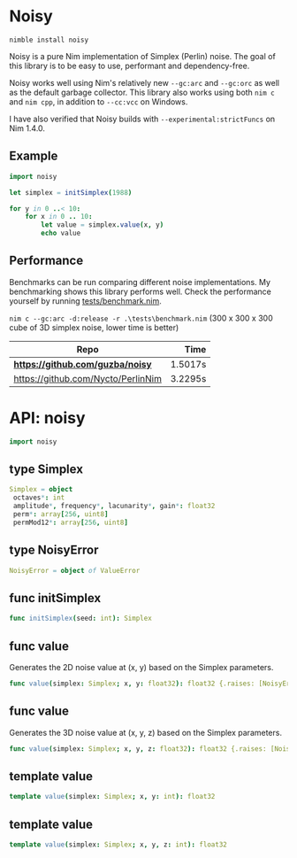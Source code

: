 # Noisy

`nimble install noisy`

Noisy is a pure Nim implementation of Simplex (Perlin) noise. The goal of this library is to be easy to use, performant and dependency-free.

Noisy works well using Nim's relatively new `--gc:arc` and `--gc:orc` as well as the default garbage collector. This library also works using both `nim c` and `nim cpp`, in addition to `--cc:vcc` on Windows.

I have also verified that Noisy builds with `--experimental:strictFuncs` on Nim 1.4.0.

## Example

```nim
import noisy

let simplex = initSimplex(1988)

for y in 0 ..< 10:
    for x in 0 .. 10:
        let value = simplex.value(x, y)
        echo value
```

## Performance

Benchmarks can be run comparing different noise implementations. My benchmarking shows this library performs well. Check the performance yourself by running [tests/benchmark.nim](https://github.com/guzba/noisy/blob/master/tests/benchmark.nim).

`nim c --gc:arc -d:release -r .\tests\benchmark.nim` (300 x 300 x 300 cube of 3D simplex noise, lower time is better)

Repo | Time
--- | ---:
**https://github.com/guzba/noisy** | 1.5017s
https://github.com/Nycto/PerlinNim | 3.2295s

# API: noisy

```nim
import noisy
```

## **type** Simplex


```nim
Simplex = object
 octaves*: int
 amplitude*, frequency*, lacunarity*, gain*: float32
 perm*: array[256, uint8]
 permMod12*: array[256, uint8]
```

## **type** NoisyError


```nim
NoisyError = object of ValueError
```

## **func** initSimplex


```nim
func initSimplex(seed: int): Simplex
```

## **func** value

Generates the 2D noise value at (x, y) based on the Simplex parameters.

```nim
func value(simplex: Simplex; x, y: float32): float32 {.raises: [NoisyError], tags: [].}
```

## **func** value

Generates the 3D noise value at (x, y, z) based on the Simplex parameters.

```nim
func value(simplex: Simplex; x, y, z: float32): float32 {.raises: [NoisyError], tags: [].}
```

## **template** value


```nim
template value(simplex: Simplex; x, y: int): float32
```

## **template** value


```nim
template value(simplex: Simplex; x, y, z: int): float32
```
